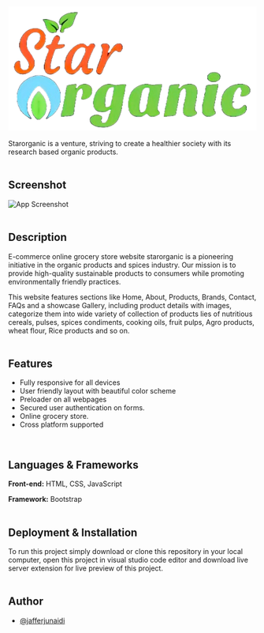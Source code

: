 
![Logo](images/star_organic.png)

Starorganic is a venture, striving to create a healthier society with its research based organic products.
<br><br>

## Screenshot

![App Screenshot](https://github.com/jafferjunaidi/Starorganic/blob/main/images/stohome.png)
<br><br>

## Description
E-commerce online grocery store website
starorganic is a pioneering initiative in the organic products and spices industry. Our mission is to provide high-quality sustainable products to consumers while promoting environmentally friendly practices.

This website features sections like Home, About, Products, Brands, Contact, FAQs and a showcase Gallery, including product details with images, categorize them into wide variety of collection of products lies of nutritious cereals, pulses, spices condiments, cooking oils, fruit pulps, Agro products, wheat flour, Rice products and so on.
<br><br>

## Features

- Fully responsive for all devices
- User friendly layout with beautiful color scheme
- Preloader on all webpages
- Secured user authentication on forms.
- Online grocery store.
- Cross platform supported
<br>

## Languages & Frameworks

**Front-end:** HTML, CSS, JavaScript

**Framework:** Bootstrap
<br><br>

## Deployment & Installation

  To run this project simply download or clone this repository in your local computer, open this project in visual studio code editor and download live server extension for live preview of this project.  
<br>

## Author

- [@jafferjunaidi](https://github.com/jafferjunaidi)

